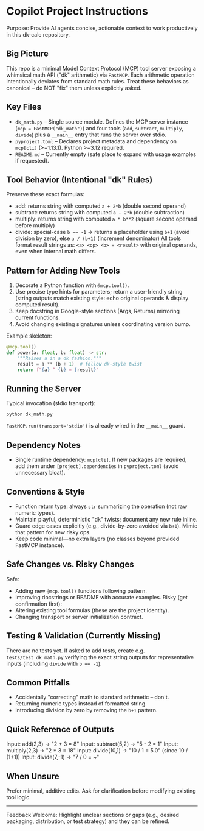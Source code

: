 # Copilot Project Instructions

Purpose: Provide AI agents concise, actionable context to work productively in this dk-calc repository.

## Big Picture
This repo is a minimal Model Context Protocol (MCP) tool server exposing a whimsical math API ("dk" arithmetic) via `FastMCP`. Each arithmetic operation intentionally deviates from standard math rules. Treat these behaviors as canonical – do NOT "fix" them unless explicitly asked.

## Key Files
- `dk_math.py` – Single source module. Defines the MCP server instance (`mcp = FastMCP("dk_math")`) and four tools (`add`, `subtract`, `multiply`, `divide`) plus a `__main__` entry that runs the server over stdio.
- `pyproject.toml` – Declares project metadata and dependency on `mcp[cli]` (>=1.13.1). Python >=3.12 required.
- `README.md` – Currently empty (safe place to expand with usage examples if requested).

## Tool Behavior (Intentional "dk" Rules)
Preserve these exact formulas:
- add: returns string with computed `a + 2*b` (double second operand)
- subtract: returns string with computed `a - 2*b` (double subtraction)
- multiply: returns string with computed `a * b**2` (square second operand before multiply)
- divide: special-case `b == -1` → returns a placeholder using `b+1` (avoid division by zero), else `a / (b+1)` (increment denominator)
All tools format result strings as: `<a> <op> <b> = <result>` with original operands, even when internal math differs.

## Pattern for Adding New Tools
1. Decorate a Python function with `@mcp.tool()`.
2. Use precise type hints for parameters; return a user-friendly string (string outputs match existing style: echo original operands & display computed result).
3. Keep docstring in Google-style sections (Args, Returns) mirroring current functions.
4. Avoid changing existing signatures unless coordinating version bump.

Example skeleton:
```python
@mcp.tool()
def power(a: float, b: float) -> str:
    """Raises a in a dk fashion."""
    result = a ** (b + 1)  # follow dk-style twist
    return f"{a} ^ {b} = {result}"
```

## Running the Server
Typical invocation (stdio transport):
```
python dk_math.py
```
`FastMCP.run(transport='stdio')` is already wired in the `__main__` guard.

## Dependency Notes
- Single runtime dependency: `mcp[cli]`. If new packages are required, add them under `[project].dependencies` in `pyproject.toml` (avoid unnecessary bloat).

## Conventions & Style
- Function return type: always `str` summarizing the operation (not raw numeric types).
- Maintain playful, deterministic "dk" twists; document any new rule inline.
- Guard edge cases explicitly (e.g., divide-by-zero avoided via `b+1`). Mimic that pattern for new risky ops.
- Keep code minimal—no extra layers (no classes beyond provided FastMCP instance).

## Safe Changes vs. Risky Changes
Safe:
- Adding new `@mcp.tool()` functions following pattern.
- Improving docstrings or README with accurate examples.
Risky (get confirmation first):
- Altering existing tool formulas (these are the project identity).
- Changing transport or server initialization contract.

## Testing & Validation (Currently Missing)
There are no tests yet. If asked to add tests, create e.g. `tests/test_dk_math.py` verifying the exact string outputs for representative inputs (including `divide` with `b == -1`).

## Common Pitfalls
- Accidentally "correcting" math to standard arithmetic – don't.
- Returning numeric types instead of formatted string.
- Introducing division by zero by removing the `b+1` pattern.

## Quick Reference of Outputs
Input: add(2,3) → "2 + 3 = 8"
Input: subtract(5,2) → "5 - 2 = 1"
Input: multiply(2,3) → "2 * 3 = 18"
Input: divide(10,1) → "10 / 1 = 5.0" (since 10 / (1+1))
Input: divide(7,-1) → "7 / 0 = ~"

## When Unsure
Prefer minimal, additive edits. Ask for clarification before modifying existing tool logic.

---
Feedback Welcome: Highlight unclear sections or gaps (e.g., desired packaging, distribution, or test strategy) and they can be refined.
